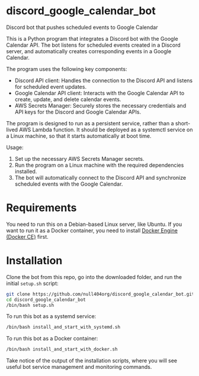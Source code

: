 # discord_google_calendar_bot
Discord bot that pushes scheduled events to Google Calendar

This is a Python program that integrates a Discord bot with the Google Calendar
API. The bot listens for scheduled events created in a Discord server, and
automatically creates corresponding events in a Google Calendar.

The program uses the following key components:

- Discord API client: Handles the connection to the Discord API and listens for scheduled event updates.
- Google Calendar API client: Interacts with the Google Calendar API to create, update, and delete calendar events.
- AWS Secrets Manager: Securely stores the necessary credentials and API keys for the Discord and Google Calendar APIs.

The program is designed to run as a persistent service, rather than a
short-lived AWS Lambda function. It should be deployed as a systemctl service
on a Linux machine, so that it starts automatically at boot time.

Usage:
1. Set up the necessary AWS Secrets Manager secrets.
2. Run the program on a Linux machine with the required dependencies installed.
3. The bot will automatically connect to the Discord API and synchronize scheduled events with the Google Calendar.

# Requirements

You need to run this on a Debian-based Linux server, like Ubuntu. If you 
want to run it as a Docker container, you need to install 
[Docker Engine (Docker CE)](https://docs.docker.com/engine/install/ubuntu/) first.

# Installation

Clone the bot from this repo, go into the downloaded folder, and run the 
initial `setup.sh` script:

```bash
git clone https://github.com/null404org/discord_google_calendar_bot.git
cd discord_google_calendar_bot
/bin/bash setup.sh
```

To run this bot as a systemd service:

```bash
/bin/bash install_and_start_with_systemd.sh
```

To run this bot as a Docker container:

```bash
/bin/bash install_and_start_with_docker.sh
```

Take notice of the output of the installation scripts, where you will see
useful bot service management and monitoring commands.